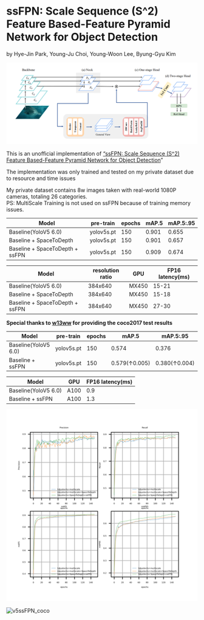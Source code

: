 # ssFPN: Scale Sequence (S^2) Feature Based-Feature Pyramid Network for Object Detection

by Hye-Jin Park, Young-Ju Choi, Young-Woon Lee, Byung-Gyu Kim

![ssFPN](ssFPN.png)

This is an unofficial implementation of [“ssFPN: Scale Sequence (S^2) Feature Based-Feature Pyramid Network for Object Detection](https://arxiv.org/abs/2208.11533v2)”

The implementation was only trained and tested on my private dataset due to resource and time issues

My private dataset contains 8w images taken with real-world 1080P cameras, totaling 26 categories.  
PS: MultiScale Training is not used on ssFPN because of training memory issues.

| Model                           | pre-train  | epochs | mAP.5 | mAP.5:.95 |
| ------------------------------- | ---------- | ------ | ----- | --------- |
| Baseline(YoloV5 6.0)            | yolov5s.pt | 150    | 0.901 | 0.655     |
| Baseline + SpaceToDepth         | yolov5s.pt | 150    | 0.901 | 0.657     |
| Baseline + SpaceToDepth + ssFPN | yolov5s.pt | 150    | 0.909 | 0.674     |

| Model                           | resolution ratio | GPU   | FP16 latency(ms) |
| ------------------------------- | ---------------- | ----- | ---------------- |
| Baseline(YoloV5 6.0)            | 384x640          | MX450 | 15-21            |
| Baseline + SpaceToDepth         | 384x640          | MX450 | 15-18            |
| Baseline + SpaceToDepth + ssFPN | 384x640          | MX450 | 27-30            |

**Special thanks to [w13ww](https://github.com/w13ww) for providing the coco2017 test results**

| Model                | pre-train  | epochs | mAP.5         | mAP.5:.95     | AP Small      | AP Medium     | AP Large      |
| -------------------- | ---------- | ------ | ------------- | ------------- | ------------- | ------------- | ------------- |
| Baseline(YoloV5 6.0) | yolov5s.pt | 150    | 0.574         | 0.376         | 0.217         | 0.423         | 0.492         |
| Baseline + ssFPN     | yolov5s.pt | 150    | 0.579(↑0.005) | 0.380(↑0.004) | 0.234(↑0.017) | 0.430(↑0.007) | 0.478(↓0.014) |

| Model                | GPU  | FP16 latency(ms) |
| -------------------- | ---- | ---------------- |
| Baseline(YoloV5 6.0) | A100 | 0.9              |
| Baseline + ssFPN     | A100 | 1.3              |

![v5ssFPN](v5ssFPN.png)

![v5ssFPN_coco](v5ssFPN_coco.png)
